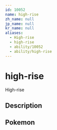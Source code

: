 ```yaml
---
id: 10052
name: high-rise
zh_name: null
jp_name: null
kr_name: null
aliases:
  - High-rise
  - high-rise
  - ability/10052
  - ability/high-rise
---
```

# high-rise

High-rise

## Description



## Pokemon



